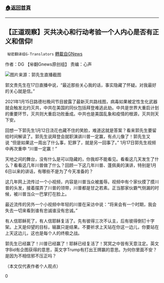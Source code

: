 ###  [:house:返回首頁](https://github.com/ourhimalayas/txt)
---

## 【正道观察】灭共决心和行动考验一个人内心是否有正义和信仰!
` 秘密翻译组G-Translators` [轉載自GNews](https://gnews.org/zh-hans/770186/)

作者：DG 【㊙️翻Gnews原创组】
责编：心声

![]()![](https://gnews.org/wp-content/uploads/2021/01/Picture26-1.png)图片来源：郭先生直播截图

郭文贵先生在17日直播中说，“最近那些关心我的话，事实隐藏了怀疑。对我最好的关心就是信。”

2021年1月15日路德社晚间节目披露了最新灭共路线图，病毒如果被定性生化武器就会触发北约灭共，中共在美国的同伙包括拜登难逃此劫。中共是世界大重启计划的重要环节，灭共则大重启功败垂成。中共也是美国乱象和疫情的根源，灭共则天下安。

回想一下郭先生1月12日浇花也藏不住的笑脸，难道这就是答案？看来郭先生要留给时间解读了。郭先生说拜登会就职演讲川普一定赢，有点儿像了！郭先生又说 “但是如果这一周出了什么事，犯罪了，就是另一回事了。” 1月17日郭先生视频中再次重申 “川普一定赢！”

天地之间的舞台，没有什么是可以隐藏的，你我却不能看见。看看这几天发生了什么？看看这几年川普做了什么？回顾一下这几年川普、蓬佩奥的演讲，特别是1月6日以来的讲话，有哪些不是为了今天准备的？

这几年网上流传过一个小视频，内容是川普当众被羞辱。视频中有个家伙摸了摸川普的头发，接着摆弄了川普的领带，川普都是甘之若素。正当那家伙霸气侧漏的时候，被川普当众一巴掌打在脸上。

最近流传的另外一个小视频中年轻的川普在采访中说：“将来会有一个时期，我会失去一切来看到谁有忠诚谁没有忠诚。”

有人信耶稣死了，有人信耶稣复活了。先有彼得三次不认主，后有彼得倒钉十字架。上天是仰望的目标，输赢只是结果。不要祈求上天站在你这一边儿，你要站在上天这边儿，这也是每个人的终极之战。

郭先生已经赢了！川普已经赢了！耶稣已经复活了！冥冥之中皆有天意注定。英文字Bid有企图获得的意思，英文字Trump有打出王牌赢的意思。为何你里面不安？是因为不相信邪不压正吗？

（本文仅代表作者个人观点）

0
